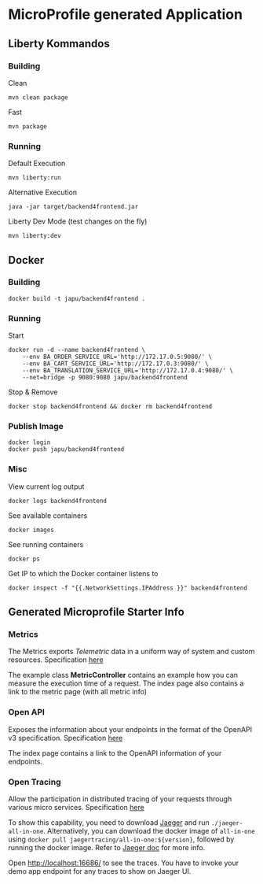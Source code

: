 # MicroProfile generated Application

## Liberty Kommandos

### Building

Clean

    mvn clean package

Fast

    mvn package

### Running

Default Execution

    mvn liberty:run

Alternative Execution

    java -jar target/backend4frontend.jar

Liberty Dev Mode (test changes on the fly)

    mvn liberty:dev

## Docker

### Building

    docker build -t japu/backend4frontend .

### Running

Start

    docker run -d --name backend4frontend \
        --env BA_ORDER_SERVICE_URL='http://172.17.0.5:9080/' \
        --env BA_CART_SERVICE_URL='http://172.17.0.3:9080/' \
        --env BA_TRANSLATION_SERVICE_URL='http://172.17.0.4:9080/' \
        --net=bridge -p 9080:9080 japu/backend4frontend

Stop & Remove

    docker stop backend4frontend && docker rm backend4frontend

### Publish Image

    docker login
    docker push japu/backend4frontend

### Misc

View current log output

    docker logs backend4frontend

See available containers

    docker images

See running containers

    docker ps

Get IP to which the Docker container listens to

    docker inspect -f "{{.NetworkSettings.IPAddress }}" backend4frontend

## Generated Microprofile Starter Info

### Metrics

The Metrics exports _Telemetric_ data in a uniform way of system and custom resources. Specification [here](https://microprofile.io/project/eclipse/microprofile-metrics)

The example class **MetricController** contains an example how you can measure the execution time of a request.  The index page also contains a link to the metric page (with all metric info)

### Open API

Exposes the information about your endpoints in the format of the OpenAPI v3 specification. Specification [here](https://microprofile.io/project/eclipse/microprofile-open-api)

The index page contains a link to the OpenAPI information of your endpoints.

### Open Tracing

Allow the participation in distributed tracing of your requests through various micro services. Specification [here](https://microprofile.io/project/eclipse/microprofile-opentracing)

To show this capability, you need to download [Jaeger](https://www.jaegertracing.io/download/#binaries) and run ```./jaeger-all-in-one```.
Alternatively, you can download the docker image of `all-in-one` using ```docker pull jaegertracing/all-in-one:${version}```,
followed by running the docker image. Refer to [Jaeger doc](https://www.jaegertracing.io/docs/) for more info.

Open [http://localhost:16686/](http://localhost:16686/) to see the traces. You have to invoke your demo app endpoint for any traces to show on Jaeger UI.
